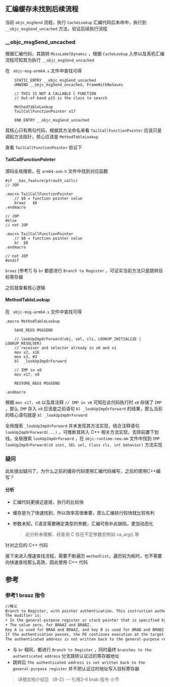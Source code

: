## 汇编缓存未找到后续流程

当前 `objc_msgSend` 流程，执行 `CacheLookup` 汇编代码后未命中，执行到 `__objc_msgSend_uncached` 方法，验证后续执行流程

### __objc_msgSend_uncached

根据汇编代码，其跳转  `MissLabelDynamic` ，根据 `CacheLookup` 入参以及真机汇编流程可知其为执行 `__objc_msgSend_uncached`  

在 ` objc-msg-arm64.s` 文件中查找可得

```assembly
	STATIC_ENTRY __objc_msgSend_uncached
	UNWIND __objc_msgSend_uncached, FrameWithNoSaves

	// THIS IS NOT A CALLABLE C FUNCTION
	// Out-of-band p15 is the class to search
	
	MethodTableLookup
	TailCallFunctionPointer x17

	END_ENTRY __objc_msgSend_uncached
```

其核心只有两句代码，根据其方法命名来看 `TailCallFunctionPointer` 应该只是调起方法指针，核心应该是 `MethodTableLookup` 

查看 `TailCallFunctionPointer` 验证下

#### TailCallFunctionPointer

源码全局搜索，在 `arm64-asm.h` 文件中找到对应函数

```assembly
#if __has_feature(ptrauth_calls)
// JOP

.macro TailCallFunctionPointer
	// $0 = function pointer value
	braaz	$0
.endmacro

// JOP
#else
// not JOP

.macro TailCallFunctionPointer
	// $0 = function pointer value
	br	$0
.endmacro

// not JOP
#endif
```

`braaz` [参考1] 与 `br` 都是进行 `Branch to Register` ，可证实当前方法只是跳转目标寄存器

之后就查看核心逻辑

#### MethodTableLookup

在 ` objc-msg-arm64.s` 文件中查找可得

```assembly
.macro MethodTableLookup
	
	SAVE_REGS MSGSEND

	// lookUpImpOrForward(obj, sel, cls, LOOKUP_INITIALIZE | LOOKUP_RESOLVER)
	// receiver and selector already in x0 and x1
	mov	x2, x16
	mov	x3, #3
	bl	_lookUpImpOrForward

	// IMP in x0
	mov	x17, x0

	RESTORE_REGS MSGSEND

.endmacro
```

根据 `mov x17, x0`  以及其注释 `// IMP in x0` 可知在此代码执行时 `x0` 存储了 `IMP` ，那么 `IMP` 存入 `x0` 应该是之前语句 `bl _lookUpImpOrForward` 的结果，那么当前的核心语句就是 `bl _lookUpImpOrForward` 

全局搜索 `_lookUpImpOrForward` 并未发现其方法实现，结合注释语句 `lookUpImpOrForward(...)` ，可推断其转入 C++ 相关方法实现，去除前置下划线，全局搜索 `lookUpImpOrForward` ，在 `objc-runtime-new.mm` 文件中找到 `IMP lookUpImpOrForward(id inst, SEL sel, Class cls, int behavior)` 方法实现

### 疑问

此处提出疑问了，为什么之前的缓存代码使用汇编代码编写，之后的使用C++编写？

#### 分析

- 汇编代码更接近底层，执行的比较快

- 缓存是为了快速找到，所以效率高很重要，那么汇编执行较快就比较有利

- 参数未知，C语言需要确定类型的参数，汇编可弥补此缺陷，更加动态化

  > 此分析未理解，经查询 C 存在不定参数宏例如 va_arg() 等

针对之后的 C++ 代码

接下来进入慢速查找流程，需要不断遍历 `methodlist`，遍历较为耗时，也不需要向快速查找那么高效，因此使用 C++ 代码





## 参考

### 参考1 braaz 指令

```tex
//释义
Branch to Register, with pointer authentication. This instruction authenticates the address in the general-purpose register that is specified by <Xn>, using a modifier and the specified key, and branches to the authenticated address.
The modifier is:
• In the general-purpose register or stack pointer that is specified by <Xm|SP> for BRAA and BRAB.
• The value zero, for BRAAZ and BRABZ.
Key A is used for BRAA and BRAAZ, and key B is used for BRAB and BRABZ.
If the authentication passes, the PE continues execution at the target of the branch. If the authentication fails, a Translation fault is generated.
The authenticated address is not written back to the general-purpose register.
```

- 与 `br` 相同，都进行 `Branch to Register` ，同时最终 `branches to the authenticated address` 分支跳转认证过的寄存器地址
- 跳转后 `The authenticated address is not written back to the general-purpose register`  并不把认证过的地址写入目标寄存器

> 详细文档介绍见 《8-2》-- 引用2-6 brab 指令 小节

